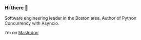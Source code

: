 ### Hi there 👋

Software engineering leader in the Boston area. Author of Python Concurrency with Asyncio.

I'm on <a href="https://fosstodon.org/@mattfowler" rel="nofollow me" class="Link--primary">Mastodon</a>

<!--
**mattfowler/mattfowler** is a ✨ _special_ ✨ repository because its `README.md` (this file) appears on your GitHub profile.

Here are some ideas to get you started:

- 🔭 I’m currently working on ...
- 🌱 I’m currently learning ...
- 👯 I’m looking to collaborate on ...
- 🤔 I’m looking for help with ...
- 💬 Ask me about ...
- 📫 How to reach me: ...
- 😄 Pronouns: ...
- ⚡ Fun fact: ...
-->
